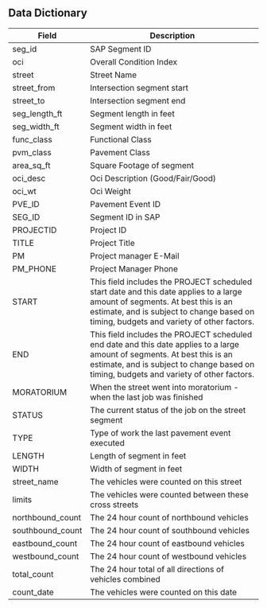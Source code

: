 ## Data Dictionary

| **Field**        | **Description**                                                                                                                                                                                                               |
|------------------|-------------------------------------------------------------------------------------------------------------------------------------------------------------------------------------------------------------------------------|
| seg_id           | SAP Segment ID                                                                                                                                                                                                                |
| oci              | Overall Condition Index                                                                                                                                                                                                       |
| street           | Street Name                                                                                                                                                                                                                   |
| street_from      | Intersection segment start                                                                                                                                                                                                    |
| street_to        | Intersection segment end                                                                                                                                                                                                      |
| seg_length_ft    | Segment length in feet                                                                                                                                                                                                        |
| seg_width_ft     | Segment width in feet                                                                                                                                                                                                         |
| func_class       | Functional Class                                                                                                                                                                                                              |
| pvm_class        | Pavement Class                                                                                                                                                                                                                |
| area_sq_ft       | Square Footage of segment                                                                                                                                                                                                     |
| oci_desc         | Oci Description (Good/Fair/Good)                                                                                                                                                                                              |
| oci_wt           | Oci Weight                                                                                                                                                                                                                    |
| PVE_ID           | Pavement Event ID                                                                                                                                                                                                             |
| SEG_ID           | Segment ID in SAP                                                                                                                                                                                                             |
| PROJECTID        | Project ID                                                                                                                                                                                                                    |
| TITLE            | Project Title                                                                                                                                                                                                                 |
| PM               | Project manager E-Mail                                                                                                                                                                                                        |
| PM_PHONE         | Project Manager Phone                                                                                                                                                                                                         |
| START            | This field includes the PROJECT scheduled start date and this date   applies to a large amount of segments.    At best this is an estimate, and is subject to change based on timing,   budgets and variety of other factors. |
| END              | This field includes the PROJECT scheduled end date and this date applies   to a large amount of segments.  At best   this is an estimate, and is subject to change based on timing, budgets and   variety of other factors.   |
| MORATORIUM       | When the street went into moratorium - when the last job was finished                                                                                                                                                         |
| STATUS           | The current status of the job on the street segment                                                                                                                                                                           |
| TYPE             | Type of work the last pavement event executed                                                                                                                                                                                 |
| LENGTH           | Length of segment in feet                                                                                                                                                                                                     |
| WIDTH            | Width of segment in feet                                                                                                                                                                                                      |
| street_name      | The vehicles were counted on this street                                                                                                                                                                                      |
| limits           | The vehicles were counted between these cross streets                                                                                                                                                                         |
| northbound_count | The 24 hour count of northbound vehicles                                                                                                                                                                                      |
| southbound_count | The 24 hour count of southbound vehicles                                                                                                                                                                                      |
| eastbound_count  | The 24 hour count of eastbound vehicles                                                                                                                                                                                       |
| westbound_count  | The 24 hour count of westbound vehicles                                                                                                                                                                                       |
| total_count      | The 24 hour total of all directions of vehicles combined                                                                                                                                                                      |
| count_date       | The vehicles were counted on this date                                                                                                                                                                                        |